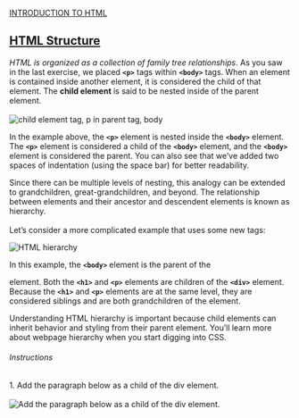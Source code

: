 <a href="http://ssqt.co/mQfpbL0"><span>INTRODUCTION TO HTML</span></a>
<h2><a href="https://www.codecademy.com/paths/web-development/tracks/learn-html-web-dev-path/modules/learn-html-elements/lessons/intro-to-html/exercises/structure-html">HTML Structure</a></h2>
<em>HTML is organized as a collection of family tree relationships</em>. As you saw in the last exercise, we placed <code><b>&lt;p&gt;</b></code> tags within <code><b>&lt;body&gt;</b></code> tags. When an element is contained inside another element, it is considered the child of that element. The <strong>child element</strong> is said to be nested inside of the parent element.<br>
<br>
<img src="https://cdn-images-1.medium.com/max/800/1*Xlw1ULC03dj6pyJEV9HITg.png" alt="child element tag, p in parent tag, body"><br>

In the example above, the <code><b>&lt;p&gt;</b></code> element is nested inside the <code><b>&lt;body&gt;</b></code> element. The <code><b>&lt;p&gt;</b></code> element is considered a child of the <code><b>&lt;body&gt;</b></code> element, and the <code><b>&lt;body&gt;</b></code> element is considered the parent. You can also see that we’ve added two spaces of indentation (using the space bar) for better readability.<br>

Since there can be multiple levels of nesting, this analogy can be extended to grandchildren, great-grandchildren, and beyond. The relationship between elements and their ancestor and descendent elements is known as hierarchy.<br>
<br>
Let’s consider a more complicated example that uses some new tags:<br>

<img src="https://cdn-images-1.medium.com/max/800/1*wdN2Lh_ksBMUwQQxjyRBaw.png" alt="HTML hierarchy"><br>

In this example, the <code><b>&lt;body&gt;</b></code> element is the parent of the <div> element. Both the <code><b>&lt;h1&gt;</b></code> and <code><b>&lt;p&gt;</b></code> elements are children of the <code><b>&lt;div&gt;</b></code> element. Because the <code><b>&lt;h1&gt;</b></code> and <code><b>&lt;p&gt;</b></code> elements are at the same level, they are considered siblings and are both grandchildren of the <body> element.<br>

Understanding HTML hierarchy is important because child elements can inherit behavior and styling from their parent element. You’ll learn more about webpage hierarchy when you start digging into CSS.
<br>
<h6>Instructions</h6>
1.
Add the paragraph below as a child of the div element.<br>
<br>
<img src="https://cdn-images-1.medium.com/max/800/1*PTbnB7zttjMogJVDs1y45A.png" alt="Add the paragraph below as a child of the div element.">
